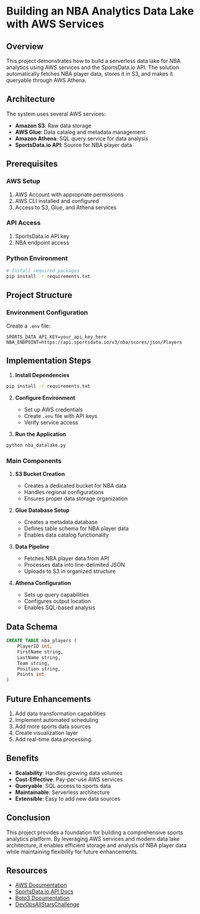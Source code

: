 # Building an NBA Analytics Data Lake with AWS Services

## Overview
This project demonstrates how to build a serverless data lake for NBA analytics using AWS services and the SportsData.io API. The solution automatically fetches NBA player data, stores it in S3, and makes it queryable through AWS Athena.

## Architecture
The system uses several AWS services:
- **Amazon S3**: Raw data storage
- **AWS Glue**: Data catalog and metadata management
- **Amazon Athena**: SQL query service for data analysis
- **SportsData.io API**: Source for NBA player data

## Prerequisites

### AWS Setup
1. AWS Account with appropriate permissions
2. AWS CLI installed and configured
3. Access to S3, Glue, and Athena services

### API Access
1. SportsData.io API key
2. NBA endpoint access

### Python Environment
```bash
# Install required packages
pip install -r requirements.txt
```

## Project Structure

### Environment Configuration
Create a `.env` file:
```
SPORTS_DATA_API_KEY=your_api_key_here
NBA_ENDPOINT=https://api.sportsdata.io/v3/nba/scores/json/Players
```

## Implementation Steps

1. **Install Dependencies**
```bash
pip install -r requirements.txt
```

2. **Configure Environment**
   - Set up AWS credentials
   - Create `.env` file with API keys
   - Verify service access

3. **Run the Application**
```bash
python nba_datalake.py
```

### Main Components

1. **S3 Bucket Creation**
   - Creates a dedicated bucket for NBA data
   - Handles regional configurations
   - Ensures proper data storage organization

2. **Glue Database Setup**
   - Creates a metadata database
   - Defines table schema for NBA player data
   - Enables data catalog functionality

3. **Data Pipeline**
   - Fetches NBA player data from API
   - Processes data into line-delimited JSON
   - Uploads to S3 in organized structure

4. **Athena Configuration**
   - Sets up query capabilities
   - Configures output location
   - Enables SQL-based analysis

## Data Schema
```sql
CREATE TABLE nba_players (
    PlayerID int,
    FirstName string,
    LastName string,
    Team string,
    Position string,
    Points int
)
```

## Future Enhancements
1. Add data transformation capabilities
2. Implement automated scheduling
3. Add more sports data sources
4. Create visualization layer
5. Add real-time data processing

## Benefits
- **Scalability**: Handles growing data volumes
- **Cost-Effective**: Pay-per-use AWS services
- **Queryable**: SQL access to sports data
- **Maintainable**: Serverless architecture
- **Extensible**: Easy to add new data sources

## Conclusion
This project provides a foundation for building a comprehensive sports analytics platform. By leveraging AWS services and modern data lake architecture, it enables efficient storage and analysis of NBA player data while maintaining flexibility for future enhancements.

## Resources
- [AWS Documentation](https://docs.aws.amazon.com/)
- [SportsData.io API Docs](https://sportsdata.io/developers/api-documentation/nba)
- [Boto3 Documentation](https://boto3.amazonaws.com/v1/documentation/api/latest/index.html)
- [DevOpsAllStarsChallenge](https://youtu.be/RAkMac2QgjM?si=176AlkYqCxR_v5wl)
